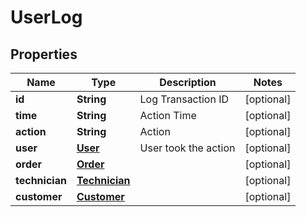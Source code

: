 
# UserLog

## Properties
Name | Type | Description | Notes
------------ | ------------- | ------------- | -------------
**id** | **String** | Log Transaction ID |  [optional]
**time** | **String** | Action Time |  [optional]
**action** | **String** | Action |  [optional]
**user** | [**User**](User.md) | User took the action |  [optional]
**order** | [**Order**](Order.md) |  |  [optional]
**technician** | [**Technician**](Technician.md) |  |  [optional]
**customer** | [**Customer**](Customer.md) |  |  [optional]



